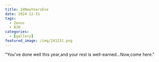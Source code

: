 ```yaml
---
title: 24NewYearsEve
date: 2024-12-31
tags:
  - Zenos
  - BJD
categories:
  - [gallery]
featured_image: /img/241231.png
---
```


"You've done well this year,and your rest is well-earned...Now,come here."